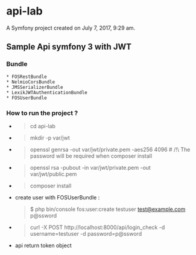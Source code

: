 api-lab
=======

A Symfony project created on July 7, 2017, 9:29 am.


## Sample Api symfony 3 with JWT

### Bundle
    * FOSRestBundle
    * NelmioCorsBundle
    * JMSSerializerBundle
    * LexikJWTAuthenticationBundle
    * FOSUserBundle
    
    
### How to run the project ?

 * > cd api-lab
 * > mkdir -p var/jwt
 * > openssl genrsa -out var/jwt/private.pem -aes256 4096 # /!\ The password will be required when composer install
 * > openssl rsa -pubout -in var/jwt/private.pem -out var/jwt/public.pem
 * > composer install
 * create user with FOSUserBundle :
   > $ php bin/console fos:user:create testuser test@example.com p@ssword
 * > curl -X POST http://localhost:8000/api/login_check -d username=testuser -d password=p@ssword
 * api return token object 

